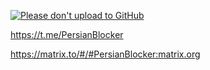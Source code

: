 [![Please don't upload to GitHub](https://nogithub.codeberg.page/badge.svg)](https://nogithub.codeberg.page)

https://t.me/PersianBlocker

https://matrix.to/#/#PersianBlocker:matrix.org
